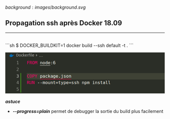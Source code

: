 $background:images/background.svg$
## Propagation ssh après Docker 18.09
---
<br/>
```sh
$ DOCKER_BUILDKIT=1 docker build --ssh default -t .
```

![after-docker-1809](images/after-docker-1809.png)


***astuce***
* ***--progress=plain*** permet de debugger la sortie du build plus facilement

